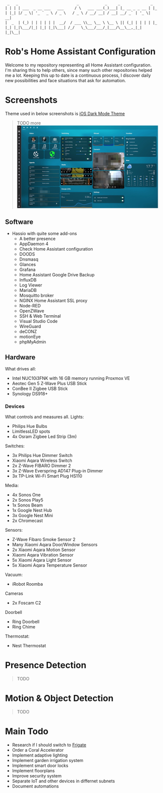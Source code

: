 ```
 _   _                           _            _     _              _   
| | | | ___  _ __ ___   ___     / \   ___ ___(_)___| |_ __ _ _ __ | |_ 
| |_| |/ _ \| '_ ` _ \ / _ \   / _ \ / __/ __| / __| __/ _` | '_ \| __|
|  _  | (_) | | | | | |  __/  / ___ \\__ \__ \ \__ \ || (_| | | | | |_ 
|_| |_|\___/|_| |_| |_|\___| /_/   \_\___/___/_|___/\__\__,_|_| |_|\__|
```
# Rob's Home Assistant Configuration
Welcome to my repository representing all Home Assistant configuration. I'm sharing this to help others, since many such other repositories helped me a lot.
Keeping this up to date is a continuous process, I discover daily new possibilities and face situations that ask for automation.

# Screenshots
Theme used in below screenshots is [iOS Dark Mode Theme](https://github.com/basnijholt/lovelace-ios-dark-mode-theme/)
> TODO more
![Main Dashboard](https://github.com/robsonke/hass-config/blob/master/www/screenshots/main-dashboard.jpg)

## Software
- Hassio with quite some add-ons
  - A better presence
  - AppDaemon 4
  - Check Home Assistant configuration
  - DOODS
  - Dnsmasq
  - Glances
  - Grafana
  - Home Assistant Google Drive Backup
  - InfluxDB
  - Log Viewer
  - MariaDB
  - Mosquitto broker
  - NGINX Home Assistant SSL proxy
  - Node-RED
  - OpenZWave
  - SSH & Web Terminal
  - Visual Studio Code
  - WireGuard
  - deCONZ
  - motionEye
  - phpMyAdmin

## Hardware
What drives all:
- Intel NUC10i3FNK with 16 GB memory running Proxmox VE
- Aeotec Gen 5 Z-Wave Plus USB Stick
- ConBee II Zigbee USB Stick
- Synology DS918+

### Devices
What controls and measures all.
Lights:
- Philips Hue Bulbs
- LimitlessLED spots
- 4x Osram Zigbee Led Strip (3m)

Switches:
- 3x Philips Hue Dimmer Switch
- Xiaomi Aqara Wireless Switch
- 2x Z-Wave FIBARO Dimmer 2
- 3x Z-Wave Everspring AD147 Plug-in Dimmer
- 3x TP-Link Wi-Fi Smart Plug HS110

Media:
- 4x Sonos One
- 2x Sonos Play5
- 1x Sonos Beam
- 1x Google Nest Hub
- 3x Google Nest Mini
- 2x Chromecast

Sensors:
- Z-Wave Fibaro Smoke Sensor 2
- Many Xiaomi Aqara Door/Window Sensors
- 2x Xiaomi Aqara Motion Sensor
- Xiaomi Aqara Vibration Sensor
- 5x Xiaomi Aqara Light Sensor
- 5x Xiaomi Aqara Temperature Sensor

Vacuum:
- iRobot Roomba 

Cameras
- 2x Foscam C2

Doorbell
- Ring Doorbell
- Ring Chime

Thermostat:
- Nest Thermostat

# Presence Detection
> TODO

# Motion & Object Detection
> TODO

# Main Todo
- Research if I should switch to [Frigate](https://github.com/blakeblackshear/frigate)
- Order a Coral Accelerator
- Implement adaptive lighting
- Implement garden irrigation system
- Implement smart door locks
- Implement floorplans
- Improve security system
- Separate IoT and other devices in differnet subnets
- Document automations


